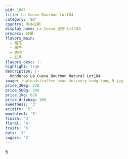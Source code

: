```yaml
---
pid: 1005
title: La Cueva Bourbon Lot184
category: 'SO'
country: 洪多拉斯
display_name: La Cueva 波旁 Lot184
process: 日曬
flavors_main:
  - 橙花
  - 橘子
  - 杏桃
  - 紅茶
flavors_desc: |-
highlight: true
description: |-
  Honduras La Cueva Bourbon Natural Lot184
image: /uploads/coffee-bean-delivery-hong-kong_0.jpg
price_200g: 220
price_500g: 380
price_1kg: 620
price_dripbag: 300
sweetness: '3'
acidity: '5'
mouthfeel: '3'
finish: '3'
floral: '4'
fruits: '5'
nuts: '3'
sugars: '2'
---
```


5
